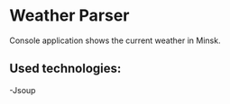 # Weather Parser

Console application shows the current weather in Minsk.

## Used technologies:
-Jsoup
